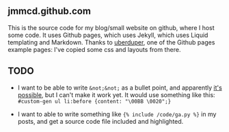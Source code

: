 jmmcd.github.com
----------------

This is the source code for my blog/small website on github, where I
host some code. It uses Github pages, which uses Jekyll, which uses
Liquid templating and Markdown. Thanks to
[uberduper](http://danhixon.github.com/), one of the Github pages
example pages: I've copied some css and layouts from there.



TODO
----

* I want to be able to write ```&not;&not;``` as a bullet point, and
apparently
[it's possible](http://www.alistapart.com/articles/taminglists/), but
I can't make it work yet. It would use something like this:
```#custom-gen ul li:before {content: "\00BB \0020";}```


* I want to able to write something like ```{% include /code/ga.py
%}``` in my posts, and get a source code file included and
highlighted.
